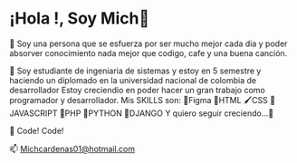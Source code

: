 # ¡Hola !, Soy Mich👋

  
  👀 Soy una persona que se esfuerza por ser mucho mejor cada dia y poder absorver conocimiento nada mejor que codigo, cafe y una buena canción. 
  
  🌱 Soy estudiante de ingeniaria de sistemas y estoy en 5 semestre y haciendo un diplomado en la universidad nacional de colombia de desarrollador Estoy creciendio en poder hacer       un gran trabajo como programador y desarrollador. Mis SKILLS son:
                                                                      🎨Figma 
                                                                      👾HTML 
                                                                      🖌CSS 
                                                                      🎇JAVASCRIPT
                                                                      🐘PHP
                                                                      🐍PYTHON
                                                                      🥨DJANGO 
     Y quiero seguir creciendo...🚀
  
  💞️ Code! Code!
  
  📫 Michcardenas01@hotmail.com

